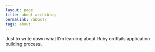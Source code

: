 ```yaml
---
layout: page
title: about archiblog
permalink: /about/
tags: about
---
```


Just to write down what I'm learning about Ruby on Rails application building process.
